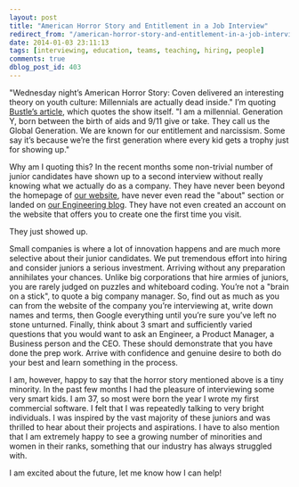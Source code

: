 ```yaml
---
layout: post
title: "American Horror Story and Entitlement in a Job Interview"
redirect_from: "/american-horror-story-and-entitlement-in-a-job-interview/"
date: 2014-01-03 23:11:13
tags: [interviewing, education, teams, teaching, hiring, people]
comments: true
dblog_post_id: 403
---
```

"Wednesday night’s American Horror Story: Coven delivered an interesting theory on youth culture: Millennials are actually dead inside." I’m quoting [Bustle’s article](http://www.bustle.com/articles/9317-american-horror-story-coven-paints-millennials-as-numb-narcissists-who-are-dead-inside), which quotes the show itself. "I am a millennial. Generation Y, born between the birth of aids and 9/11 give or take. They call us the Global Generation. We are known for our entitlement and narcissism. Some say it’s because we’re the first generation where every kid gets a trophy just for showing up."

Why am I quoting this? In the recent months some non-trivial number of junior candidates have shown up to a second interview without really knowing what we actually do as a company. They have never been beyond the homepage of [our website](http://artsy.net), have never even read the "about" section or landed on [our Engineering blog](http://artsy.github.io/). They have not even created an account on the website that offers you to create one the first time you visit.

They just showed up.

Small companies is where a lot of innovation happens and are much more selective about their junior candidates. We put tremendous effort into hiring and consider juniors a serious investment. Arriving without any preparation annihilates your chances. Unlike big corporations that hire armies of juniors, you are rarely judged on puzzles and whiteboard coding. You’re not a "brain on a stick", to quote a big company manager. So, find out as much as you can from the website of the company you’re interviewing at, write down names and terms, then Google everything until you’re sure you’ve left no stone unturned. Finally, think about 3 smart and sufficiently varied questions that you would want to ask an Engineer, a Product Manager, a Business person and the CEO. These should demonstrate that you have done the prep work. Arrive with confidence and genuine desire to both do your best and learn something in the process.

I am, however, happy to say that the horror story mentioned above is a tiny minority. In the past few months I had the pleasure of interviewing some very smart kids. I am 37, so most were born the year I wrote my first commercial software. I felt that I was repeatedly talking to very bright individuals. I was inspired by the vast majority of these juniors and was thrilled to hear about their projects and aspirations. I have to also mention that I am extremely happy to see a growing number of minorities and women in their ranks, something that our industry has always struggled with.

I am excited about the future, let me know how I can help!
